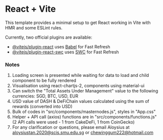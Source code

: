 # React + Vite

This template provides a minimal setup to get React working in Vite with HMR and some ESLint rules.

Currently, two official plugins are available:

- [@vitejs/plugin-react](https://github.com/vitejs/vite-plugin-react/blob/main/packages/plugin-react/README.md) uses [Babel](https://babeljs.io/) for Fast Refresh
- [@vitejs/plugin-react-swc](https://github.com/vitejs/vite-plugin-react-swc) uses [SWC](https://swc.rs/) for Fast Refresh

### Notes

1. Loading screen is presented while waiting for data to load and child component to be fully rendered
2. Visualisation using react-chartjs-2, components using material-ui
3. Can switch the "Total Assets Under Management" value to the following currencies: SGD, BTC, USD, EUR
4. USD value of DASH & DeFiChain values calculated using the sum of rewards (converted into USD)
5. Bulk of codes in "src/components/masternodes.js", styles in "App.css" 
6. Helper + API call (axios) functions are in "src/components/functions.js" (2 API calls were used - 1 from CakeDeFi, 1 from CoinGecko)
7. For any clarification or questions, please email Aloysius at aloysiustan.2020@scis.smu.edu.sg or chewinggum222@hotmail.com
